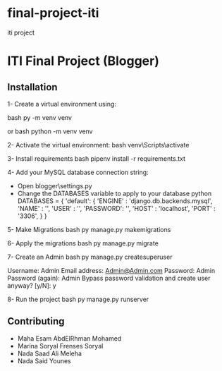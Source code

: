 # final-project-iti
iti project
# ITI Final Project (Blogger)
<Add Project Description>

## Installation

1- Create a virtual environment using:

bash
py -m venv venv

or
bash
python -m venv venv

2- Activate the virtual environment:
bash
venv\Scripts\activate

3- Install requirements
bash
pipenv install -r requirements.txt

4- Add your MySQL database connection string:

   - Open blogger\settings.py
   - Change the DATABASES variable to apply to your database 
python
DATABASES = {
    'default': {
        'ENGINE'  : 'django.db.backends.mysql',
        'NAME'    : '<Database Name>',
        'USER'    : '<User Name>',
        'PASSWORD': '<User Password>',
        'HOST'    : 'localhost',
        'PORT'    : '3306',
    }
}

5- Make Migrations
bash
py manage.py makemigrations

6- Apply the migrations
bash
py manage.py migrate  

7- Create an Admin
bash
py manage.py createsuperuser

Username: Admin
Email address: Admin@Admin.com
Password: Admin
Password (again): Admin
Bypass password validation and create user anyway? [y/N]: y


8- Run the project
bash
py manage.py runserver


## Contributing

- Maha Esam AbdElRhman Mohamed
- Marina Soryal Frenses Soryal
- Nada Saad Ali Meleha
- Nada Said Younes
